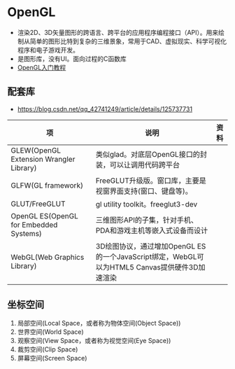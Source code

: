 # OpenGL
* 渲染2D、3D矢量图形的跨语言、跨平台的应用程序编程接口（API）。用来绘制从简单的图形比特到复杂的三维景象，常用于CAD、虚拟现实、科学可视化程序和电子游戏开发。
* 是图形库，没有UI。面向过程的C函数库
* [OpenGL入门教程](https://blog.csdn.net/xiangzhihong8/article/details/84776943)

## 配套库
* https://blog.csdn.net/qq_42741249/article/details/125737731

| 项 | 说明 | 资料 |
| - | - | - |
| GLEW(OpenGL Extension Wrangler Library) | 类似glad。对底层OpenGL接口的封装，可以让调用代码跨平台 |  |
| GLFW(GL framework) | FreeGLUT升级版。窗口库，主要是视窗界面支持(窗口、键盘等)。 |  |
| GLUT/FreeGLUT | gl utility toolkit。freeglut3-dev |  |
| OpenGL ES(OpenGL for Embedded Systems) | 三维图形API的子集，针对手机、PDA和游戏主机等嵌入式设备而设计 |  |
| WebGL(Web Graphics Library) | 3D绘图协议，通过增加OpenGL ES的一个JavaScript绑定，WebGL可以为HTML5 Canvas提供硬件3D加速渲染 |  |

## 坐标空间
1. 局部空间(Local Space，或者称为物体空间(Object Space))
1. 世界空间(World Space)
1. 观察空间(View Space，或者称为视觉空间(Eye Space))
1. 裁剪空间(Clip Space)
1. 屏幕空间(Screen Space)
